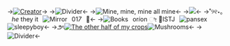 ->[![Creator](https://media.discordapp.net/attachments/1111741610951196673/1185924995235467426/Creator_2.png?ex=659161b8&is=657eecb8&hm=79b71f55df575958aeac690ce36cc168c682ca135f2d1b875bef8c253411fed4&=&format=webp&quality=lossless&width=87&height=37)](https://retrospring.net/@putrifiedcorpse)->
->![Divider](https://media.discordapp.net/attachments/1111741610951196673/1185919719946063914/Divider3.png?ex=65915cce&is=657ee7ce&hm=f5125ed564ac6c1affbc5c0e4106d0f63215c541b4293d0244fd4819f5394c94&=&format=webp&quality=lossless&width=500&height=37)<-
->![Mine, mine, mine all mine](https://media.discordapp.net/attachments/1111741610951196673/1185916110109954199/Mine_all_mine_1.png?ex=65915971&is=657ee471&hm=ce87b97040fcb54433b63d1bbdcf1ea09859ec59de6655eaf157e7502e5065ca&=&format=webp&quality=lossless&width=312&height=327)<-
->![](https://cdn.discordapp.com/attachments/1064597015503315054/1103303377191960596/Untitled2128_20230503135310.png)<-
->˚୨୧⋆｡⠀*he* they it⠀![Mirror](https://media.discordapp.net/attachments/1111741610951196673/1185920393001836574/Mirror.png?ex=65915d6f&is=657ee86f&hm=b464fef804d59c39b58124f25294dc476d42909c38fb3fff4af98a746240b6c7&=&format=webp&quality=lossless&width=25&height=30)⠀01*7*⠀🥞<-
->![Books](https://media.discordapp.net/attachments/1111741610951196673/1185921254008565891/Books.png?ex=65915e3c&is=657ee93c&hm=5429f11025b4e4db61741ccdb74c894495cb0c97a36a28f66681a41e979f0106&=&format=webp&quality=lossless&width=31&height=25)⠀or*i*on   ೀ 🧸ISTJ⠀![pansex](https://media.discordapp.net/attachments/1142626867527024670/1142688054176403526/Untitled173_20230819233951.png?width=20&height=20)⠀![sleepyboy](https://media.discordapp.net/attachments/1142626867527024670/1142688201719422976/Untitled173_20230819235152.png?width=20&height=20)<-
->౨ৎ[![The other half of my crops](https://media.discordapp.net/attachments/1111741610951196673/1185922942819901510/MOSHED-2023-12-17-13-34-38.gif?ex=65915fce&is=657eeace&hm=23bebdc566d8d0de7697ef93f17df93824d8950cadcc250962fc4ce363f5f820&=&width=237&height=33)](https://rentry.co/hauntedghostie)![Mushrooms](https://media.discordapp.net/attachments/1111741610951196673/1185923428843266048/Mushrooms.png?ex=65916042&is=657eeb42&hm=a4d0fe762754e5b9e258f2f58642e829c1b989620c4233e5b8259a3bf3bc32ba&=&format=webp&quality=lossless&width=25&height=25)<-
->![Divider](https://media.discordapp.net/attachments/1111741610951196673/1185919720256438353/Divider4.png?ex=65915cce&is=657ee7ce&hm=3c2e0350db527caba01ad7d4f4828960e7fb75409fce085b7e767dffc9155b5b&=&format=webp&quality=lossless&width=500&height=37)<-